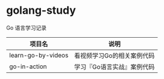 # golang-study

Go 语言学习记录

| 项目名             | 说明                       |
| ------------------ | -------------------------- |
| learn-go-by-videos | 看视频学习Go的相关案例代码 |
| go-in-action       | 学习『Go语言实战』案例代码 |

